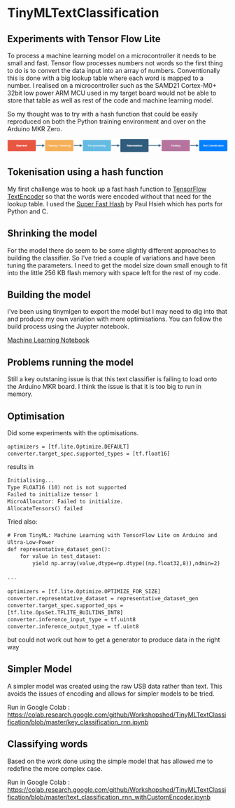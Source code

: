 # TinyMLTextClassification
## Experiments with Tensor Flow Lite

To process a machine learning model on a microcontroller it needs to be small and fast. Tensor flow processes numbers not words so the first thing to do is to convert the data input into an array of numbers. Conventionally this is done with a big lookup table where each word is mapped to a number. I realised on a microcontroller such as the SAMD21 Cortex-M0+ 32bit low power ARM MCU used in my target board would not be able to store that table as well as rest of the code and machine learning model.

So my thought was to try with a hash function that could be easily reproduced on both the Python training environment and over on the Arduino MKR Zero.

![Machine Learning Text Classification](https://github.com/Workshopshed/TinyMLTextClassification/blob/master/Machine%20Learning%20Text%20Classification.png "Text Classification Pipeline")

## Tokenisation using a hash function

My first challenge was to hook up a fast hash function to [TensorFlow TextEncoder](https://www.tensorflow.org/tutorials/tensorflow_text/intro) so that the words were encoded without that need for the lookup table. I used the [Super Fast Hash](http://www.azillionmonkeys.com/qed/hash.html) by Paul Hsieh which has ports for Python and C.

## Shrinking the model

For the model there do seem to be some slightly different approaches to building the classifier. So I've tried a couple of variations and have been tuning the parameters. I need to get the model size down small enough to fit into the little 256 KB flash memory with space left for the rest of my code.

## Building the model

I've been using tinymlgen to export the model but I may need to dig into that and produce my own variation with more optimisations. You can follow the build process using the Juypter notebook.

[Machine Learning Notebook](https://github.com/Workshopshed/TinyMLTextClassification/blob/master/text_classification_rnn_withCustomEncoder.ipynb)

## Problems running the model

Still a key outstaning issue is that this text classifier is failing to load onto the Arduino MKR board. I think the issue is that it is too big to run in memory.

## Optimisation

Did some experiments with the optimisations.

```
optimizers = [tf.lite.Optimize.DEFAULT]
converter.target_spec.supported_types = [tf.float16]
```

results in 

```
Initialising...
Type FLOAT16 (10) not is not supported
Failed to initialize tensor 1
MicroAllocator: Failed to initialize.
AllocateTensors() failed
```

Tried also:

```
# From TinyML: Machine Learning with TensorFlow Lite on Arduino and Ultra-Low-Power
def representative_dataset_gen():
    for value in test_dataset:
        yield np.array(value,dtype=np.dtype((np.float32,8)),ndmin=2)

...

optimizers = [tf.lite.Optimize.OPTIMIZE_FOR_SIZE]
converter.representative_dataset = representative_dataset_gen
converter.target_spec.supported_ops = [tf.lite.OpsSet.TFLITE_BUILTINS_INT8]
converter.inference_input_type = tf.uint8
converter.inference_output_type = tf.uint8
```
but could not work out how to get a generator to produce data in the right way

## Simpler Model

A simpler model was created using the raw USB data rather than text. This avoids the issues of encoding and allows for simpler models to be tried.

Run in Google Colab : https://colab.research.google.com/github/Workshopshed/TinyMLTextClassification/blob/master/key_classification_rnn.ipynb

## Classifying words

Based on the work done using the simple model that has allowed me to redefine the more complex case.

Run in Google Colab : https://colab.research.google.com/github/Workshopshed/TinyMLTextClassification/blob/master/text_classification_rnn_withCustomEncoder.ipynb
